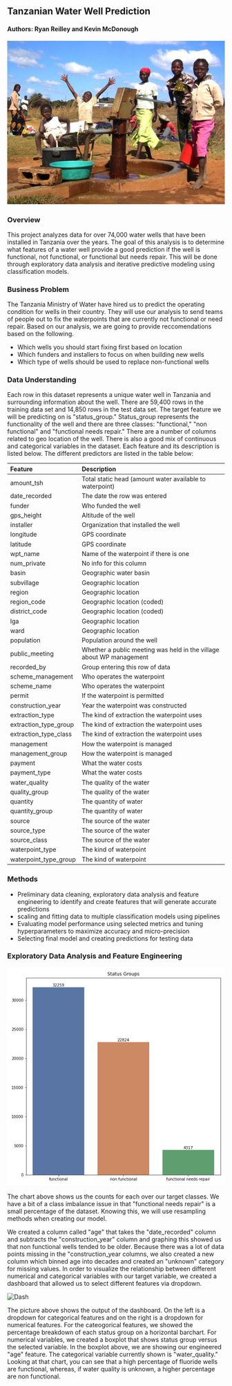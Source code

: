 ## Tanzanian Water Well Prediction 
#### Authors: Ryan Reilley and Kevin McDonough 
![Well Picture](images/HappyKid_well.jpeg)

### Overview
This project analyzes data for over 74,000 water wells that have been installed in Tanzania over the years. The goal of this analysis is to determine what features of a water well provide a good prediction if the well is functional, not functional, or functional but needs repair. This will be done through exploratory data analysis and iterative predictive modeling using classification models.

### Business Problem
The Tanzania Ministry of Water have hired us to predict the operating condition for wells in their country. They will use our analysis to send teams of people out to fix the waterpoints that are currently not functional or need repair. Based on our analysis, we are going to provide reccomendations based on the following.

* Which wells you should start fixing first based on location
* Which funders and installers to focus on when building new wells
* Which type of wells should be used to replace non-functional wells

### Data Understanding 
Each row in this dataset represents a unique water well in Tanzania and surrounding information about the well. There are 59,400 rows in the training data set and 14,850 rows in the test data set. The target feature we will be predicting on is "status_group." Status_group represents the functionality of the well and there are three classes: "functional," "non functional" and "functional needs repair." There are a number of columns related to geo location of the well. There is also a good mix of continuous and categorical variables in the dataset. Each feature and its description is listed below. The different predictors are listed in the table below:

| Feature | Description|
|:-------| :-------|
|amount_tsh| Total static head (amount water available to waterpoint)|
|date_recorded| The date the row was entered|
|funder| Who funded the well|
|gps_height| Altitude of the well|
|installer| Organization that installed the well|
|longitude| GPS coordinate|
|latitude| GPS coordinate|
|wpt_name| Name of the waterpoint if there is one|
|num_private| No info for this column|
|basin| Geographic water basin|
|subvillage| Geographic location|
|region| Geographic location|
|region_code| Geographic location (coded)|
|district_code| Geographic location (coded)|
|lga| Geographic location|
|ward| Geographic location|
|population| Population around the well|
|public_meeting| Whether a public meeting was held in the village about WP management|
|recorded_by| Group entering this row of data|
|scheme_management| Who operates the waterpoint|
|scheme_name| Who operates the waterpoint|
|permit| If the waterpoint is permitted|
|construction_year| Year the waterpoint was constructed|
|extraction_type| The kind of extraction the waterpoint uses|
|extraction_type_group| The kind of extraction the waterpoint uses|
|extraction_type_class| The kind of extraction the waterpoint uses|
|management| How the waterpoint is managed|
|management_group| How the waterpoint is managed|
|payment| What the water costs|
|payment_type| What the water costs|
|water_quality| The quality of the water|
|quality_group| The quality of the water|
|quantity| The quantity of water|
|quantity_group| The quantity of water|
|source| The source of the water|
|source_type| The source of the water|
|source_class| The source of the water|
|waterpoint_type| The kind of waterpoint|
|waterpoint_type_group| The kind of waterpoint|

### Methods
* Preliminary data cleaning, exploratory data analysis and feature engineering to identify and create features that will generate accurate predictions
* scaling and fitting data to multiple classification models using pipelines  
* Evaluating model performance using selected metrics and tuning hyperparameters to maximize accuracy and micro-precision 
* Selecting final model and creating predictions for testing data

### Exploratory Data Analysis and Feature Engineering 
![Classes](images/outcome_classes.png)

The chart above shows us the counts for each over our target classes. We have a bit of a class imbalance issue in that "functional needs repair" is a small percentage of the dataset. Knowing this, we will use resampling methods when creating our model. 

We created a column called "age" that takes the "date_recorded" column and subtracts the "construction_year" column and graphing this showed us that non functional wells tended to be older. Because there was a lot of data points missing in the "construction_year columns, we also created a new column which binned age into decades and created an "unknown" category for missing values. In order to visualize the relationship between different numerical and categorical variables with our target variable, we created a dashboard that allowed us to select different features via dropdown.

![Dash](images/dash)

The picture above shows the output of the dashboard. On the left is a dropdown for categorical features and on the right is a dropdown for numerical features. For the cateogorical features, we showed the percentage breakdown of each status group on a horizontal barchart. For numerical variables, we created a boxplot that shows status group versus the selected variable. In the boxplot above, we are showing our engineered "age" feature. The categorical variable currently shown is "water_quality." Looking at that chart, you can see that a high percentage of fluoride wells are functional, whereas, if water quality is unknown, a higher percentage are non functional. 
